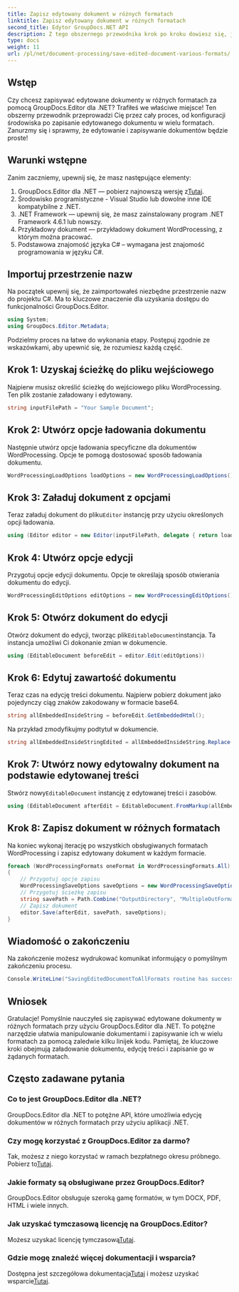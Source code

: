 ```yaml
---
title: Zapisz edytowany dokument w różnych formatach
linktitle: Zapisz edytowany dokument w różnych formatach
second_title: Edytor GroupDocs.NET API
description: Z tego obszernego przewodnika krok po kroku dowiesz się, jak zapisywać edytowane dokumenty w różnych formatach przy użyciu programu GroupDocs.Editor dla platformy .NET.
type: docs
weight: 11
url: /pl/net/document-processing/save-edited-document-various-formats/
---
```

## Wstęp
Czy chcesz zapisywać edytowane dokumenty w różnych formatach za pomocą GroupDocs.Editor dla .NET? Trafiłeś we właściwe miejsce! Ten obszerny przewodnik przeprowadzi Cię przez cały proces, od konfiguracji środowiska po zapisanie edytowanego dokumentu w wielu formatach. Zanurzmy się i sprawmy, że edytowanie i zapisywanie dokumentów będzie proste!
## Warunki wstępne
Zanim zaczniemy, upewnij się, że masz następujące elementy:
1.  GroupDocs.Editor dla .NET — pobierz najnowszą wersję z[Tutaj](https://releases.groupdocs.com/editor/net/).
2. Środowisko programistyczne - Visual Studio lub dowolne inne IDE kompatybilne z .NET.
3. .NET Framework — upewnij się, że masz zainstalowany program .NET Framework 4.6.1 lub nowszy.
4. Przykładowy dokument — przykładowy dokument WordProcessing, z którym można pracować.
5. Podstawowa znajomość języka C# – wymagana jest znajomość programowania w języku C#.
## Importuj przestrzenie nazw
Na początek upewnij się, że zaimportowałeś niezbędne przestrzenie nazw do projektu C#. Ma to kluczowe znaczenie dla uzyskania dostępu do funkcjonalności GroupDocs.Editor.
```csharp
using System;
using GroupDocs.Editor.Metadata;
```
Podzielmy proces na łatwe do wykonania etapy. Postępuj zgodnie ze wskazówkami, aby upewnić się, że rozumiesz każdą część.
## Krok 1: Uzyskaj ścieżkę do pliku wejściowego
Najpierw musisz określić ścieżkę do wejściowego pliku WordProcessing. Ten plik zostanie załadowany i edytowany.
```csharp
string inputFilePath = "Your Sample Document";
```
## Krok 2: Utwórz opcje ładowania dokumentu
Następnie utwórz opcje ładowania specyficzne dla dokumentów WordProcessing. Opcje te pomogą dostosować sposób ładowania dokumentu.
```csharp
WordProcessingLoadOptions loadOptions = new WordProcessingLoadOptions();
```
## Krok 3: Załaduj dokument z opcjami
 Teraz załaduj dokument do pliku`Editor` instancję przy użyciu określonych opcji ładowania.
```csharp
using (Editor editor = new Editor(inputFilePath, delegate { return loadOptions; }))
```
## Krok 4: Utwórz opcje edycji
Przygotuj opcje edycji dokumentu. Opcje te określają sposób otwierania dokumentu do edycji.
```csharp
WordProcessingEditOptions editOptions = new WordProcessingEditOptions();
```
## Krok 5: Otwórz dokument do edycji
 Otwórz dokument do edycji, tworząc plik`EditableDocument`instancja. Ta instancja umożliwi Ci dokonanie zmian w dokumencie.
```csharp
using (EditableDocument beforeEdit = editor.Edit(editOptions))
```
## Krok 6: Edytuj zawartość dokumentu
Teraz czas na edycję treści dokumentu. Najpierw pobierz dokument jako pojedynczy ciąg znaków zakodowany w formacie base64.
```csharp
string allEmbeddedInsideString = beforeEdit.GetEmbeddedHtml();
```
Na przykład zmodyfikujmy podtytuł w dokumencie.
```csharp
string allEmbeddedInsideStringEdited = allEmbeddedInsideString.Replace("Subtitle", "Edited subtitle");
```
## Krok 7: Utwórz nowy edytowalny dokument na podstawie edytowanej treści
 Stwórz nowy`EditableDocument` instancję z edytowanej treści i zasobów.
```csharp
using (EditableDocument afterEdit = EditableDocument.FromMarkup(allEmbeddedInsideStringEdited, null))
```
## Krok 8: Zapisz dokument w różnych formatach
Na koniec wykonaj iterację po wszystkich obsługiwanych formatach WordProcessing i zapisz edytowany dokument w każdym formacie.
```csharp
foreach (WordProcessingFormats oneFormat in WordProcessingFormats.All)
{
    // Przygotuj opcje zapisu
    WordProcessingSaveOptions saveOptions = new WordProcessingSaveOptions(oneFormat);
    // Przygotuj ścieżkę zapisu
    string savePath = Path.Combine("OutputDirectory", "MultipleOutFormats." + saveOptions.OutputFormat.Extension);
    // Zapisz dokument
    editor.Save(afterEdit, savePath, saveOptions);
}
```
## Wiadomość o zakończeniu
Na zakończenie możesz wydrukować komunikat informujący o pomyślnym zakończeniu procesu.
```csharp
Console.WriteLine("SavingEditedDocumentToAllFormats routine has successfully finished");
```
## Wniosek
Gratulacje! Pomyślnie nauczyłeś się zapisywać edytowane dokumenty w różnych formatach przy użyciu GroupDocs.Editor dla .NET. To potężne narzędzie ułatwia manipulowanie dokumentami i zapisywanie ich w wielu formatach za pomocą zaledwie kilku linijek kodu. Pamiętaj, że kluczowe kroki obejmują załadowanie dokumentu, edycję treści i zapisanie go w żądanych formatach.
## Często zadawane pytania
### Co to jest GroupDocs.Editor dla .NET?
GroupDocs.Editor dla .NET to potężne API, które umożliwia edycję dokumentów w różnych formatach przy użyciu aplikacji .NET.
### Czy mogę korzystać z GroupDocs.Editor za darmo?
 Tak, możesz z niego korzystać w ramach bezpłatnego okresu próbnego. Pobierz to[Tutaj](https://releases.groupdocs.com/).
### Jakie formaty są obsługiwane przez GroupDocs.Editor?
GroupDocs.Editor obsługuje szeroką gamę formatów, w tym DOCX, PDF, HTML i wiele innych.
### Jak uzyskać tymczasową licencję na GroupDocs.Editor?
 Możesz uzyskać licencję tymczasową[Tutaj](https://purchase.groupdocs.com/temporary-license/).
### Gdzie mogę znaleźć więcej dokumentacji i wsparcia?
 Dostępna jest szczegółowa dokumentacja[Tutaj](https://reference.groupdocs.com/editor/net/) i możesz uzyskać wsparcie[Tutaj](https://forum.groupdocs.com/c/editor/20).